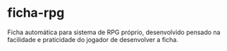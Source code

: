 # ficha-rpg
Ficha automática para sistema de RPG próprio, desenvolvido pensado na facilidade e praticidade do jogador de desenvolver a ficha.
